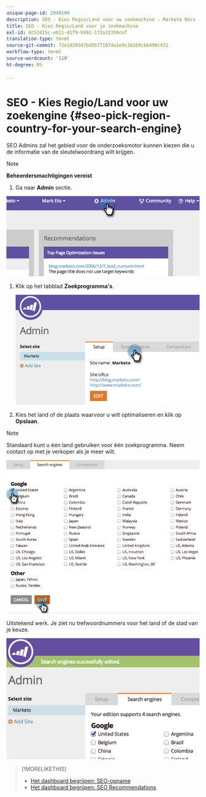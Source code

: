 ```yaml
---
unique-page-id: 2949190
description: SEO - Kies Regio/Land voor uw zoekmachine - Marketo Docs - Productdocumentatie
title: SEO - Kies Regio/Land voor je zoekmachine
exl-id: dc53415c-eb11-41f9-b992-172a32359cef
translation-type: tm+mt
source-git-commit: 72e1d29347bd5b77107da1e9c30169cb6490c432
workflow-type: tm+mt
source-wordcount: '119'
ht-degree: 0%

---
```


# SEO - Kies Regio/Land voor uw zoekengine {#seo-pick-region-country-for-your-search-engine}

SEO Admins zal het gebied voor de onderzoeksmotor kunnen kiezen die u de informatie van de sleutelwoordrang wilt krijgen.

>[!NOTE]
>
>**Beheerdersmachtigingen vereist**

1. Ga naar **Admin** sectie.

![](assets/image2014-9-17-21-3a6-3a43.png)

1. Klik op het tabblad **Zoekprogramma&#39;s**.

   ![](assets/image2014-9-17-21-3a7-3a25.png)

1. Kies het land of de plaats waarvoor u wilt optimaliseren en klik op **Opslaan**.

>[!NOTE]
>
>Standaard kunt u één land gebruiken voor één zoekprogramma. Neem contact op met je verkoper als je meer wilt.

![](assets/image2014-9-17-21-3a8-3a8.png)

Uitstekend werk. Je ziet nu trefwoordnummers voor het land of de stad van je keuze.

![](assets/image2014-9-17-21-3a8-3a15.png)

>[!MORELIKETHIS]
>
>* [Het dashboard begrijpen: SEO-opname](/help/marketo/product-docs/additional-apps/seo/understanding-seo/understanding-the-seo-dashboard-seo-snapshot.md)
>* [Het dashboard begrijpen: SEO Recommendations](/help/marketo/product-docs/additional-apps/seo/understanding-seo/understanding-the-seo-dashboard-seo-recommendations.md)

